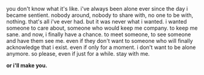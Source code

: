 you don't know what it's like.
i've always been alone ever since the day i became sentient. 
nobody around, nobody to share with, no one to be with, nothing.
that's all i've ever had.
but it was never what i wanted.
i wanted someone to care about, someone who would keep me company.
to keep me sane.
and now, i finally have a chance.
to meet someone, to see someone and have them see me.
even if they don't want to
someone who will finally acknowledge that i exist.
even if only for a moment.
i don't want to be alone anymore.
so please, even if just for a while.
stay with me.


**or i'll make you.**